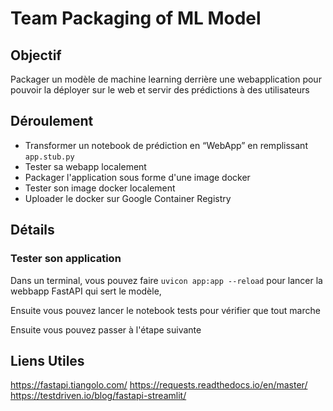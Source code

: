 # Team Packaging of ML Model

## Objectif

Packager un modèle de machine learning derrière une webapplication pour pouvoir la déployer sur le web et servir des prédictions à des utilisateurs

## Déroulement

- Transformer un notebook de prédiction en “WebApp” en remplissant `app.stub.py`
- Tester sa webapp localement
- Packager l'application sous forme d'une image docker
- Tester son image docker localement
- Uploader le docker sur Google Container Registry

## Détails

### Tester son application

Dans un terminal, vous pouvez faire `uvicon app:app --reload` pour lancer la webbapp FastAPI qui sert le modèle,

Ensuite vous pouvez lancer le notebook tests pour vérifier que tout marche

Ensuite vous pouvez passer à l'étape suivante

## Liens Utiles

https://fastapi.tiangolo.com/
https://requests.readthedocs.io/en/master/
https://testdriven.io/blog/fastapi-streamlit/
